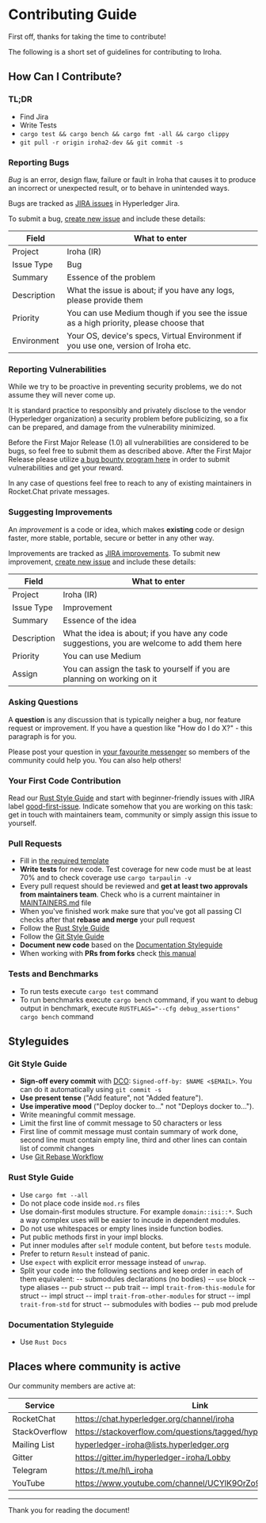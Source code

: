 # Contributing Guide

First off, thanks for taking the time to contribute!

The following is a short set of guidelines for contributing to Iroha.

## How Can I Contribute?

### TL;DR

* Find Jira
* Write Tests
* `cargo test && cargo bench && cargo fmt -all && cargo clippy`
* `git pull -r origin iroha2-dev && git commit -s`

### Reporting Bugs

*Bug* is an error, design flaw, failure or fault in Iroha that causes it
to produce an incorrect or unexpected result, or to behave in unintended
ways.

Bugs are tracked as [JIRA
issues](https://jira.hyperledger.org/projects/IR/issues/IR-275?filter=allopenissues&orderby=issuetype+ASC%2C+priority+DESC%2C+updated+DESC) in Hyperledger Jira.

To submit a bug, [create new
issue](https://jira.hyperledger.org/secure/CreateIssue.jspa) and
include these details:

| Field               | What to enter                                        |
| ------------------- | ---------------------------------------------------- |
| Project             | Iroha (IR)                                           |
| Issue Type          | Bug                                                  |
| Summary             | Essence of the problem                               |
| Description         | What the issue is about; if you have any logs, please provide them |
| Priority            | You can use Medium though if you see the issue as a high priority, please choose that |
| Environment         | Your OS, device's specs, Virtual Environment if you use one, version of Iroha etc. |

### Reporting Vulnerabilities

While we try to be proactive in preventing security problems, we do not
assume they will never come up.

It is standard practice to responsibly and privately disclose to the
vendor (Hyperledger organization) a security problem before publicizing,
so a fix can be prepared, and damage from the vulnerability minimized.

Before the First Major Release (1.0) all vulnerabilities are considered
to be bugs, so feel free to submit them as described above. After the
First Major Release please utilize [a bug bounty program
here](https://hackerone.com/hyperledger) in order to submit
vulnerabilities and get your reward.

In any case of questions feel free to reach to any of existing maintainers in
Rocket.Chat private messages.

### Suggesting Improvements

An *improvement* is a code or idea, which makes **existing** code or
design faster, more stable, portable, secure or better in any other way.

Improvements are tracked as [JIRA
improvements](https://jira.hyperledger.org/browse/IR-184?jql=project%20%3D%20IR%20and%20issuetype%20%3D%20Improvement%20ORDER%20BY%20updated%20DESC).
To submit new improvement, [create new
issue](https://jira.hyperledger.org/secure/CreateIssue.jspa) and
include these details:

| Field               | What to enter                                        |
| ------------------- | ---------------------------------------------------- |
| Project             | Iroha (IR)                                           |
| Issue Type          | Improvement                                          |
| Summary             | Essence of the idea                                  |
| Description         | What the idea is about; if you have any code suggestions, you are welcome to add them here |
| Priority            | You can use Medium                                   |
| Assign              | You can assign the task to yourself if you are planning on working on it |

### Asking Questions

A **question** is any discussion that is typically neigher a bug, nor
feature request or improvement. If you have a question like "How do I do
X?" - this paragraph is for you.

Please post your question in [your favourite
messenger](#places-where-community-is-active) so members of the
community could help you. You can also help others!

### Your First Code Contribution

Read our [Rust Style Guide](#rust-style-guide) and start with
beginner-friendly issues with JIRA label
[good-first-issue](https://jira.hyperledger.org/issues/?jql=project%20%3D%20IR%20and%20labels%20%3D%20good-first-issue%20ORDER%20BY%20updated%20DESC).
Indicate somehow that you are working on this task: get in touch with
maintainers team, community or simply assign this issue to yourself.

### Pull Requests

-  Fill in [the required template](https://github.com/hyperledger/iroha/blob/master/.github/PULL_REQUEST_TEMPLATE.md)
-  **Write tests** for new code. Test coverage for new code must be at
   least 70% and to check coverage use `cargo tarpaulin -v`
-  Every pull request should be reviewed and **get at least two
   approvals from maintainers team**. Check who is a current maintainer
   in
   [MAINTAINERS.md](https://github.com/hyperledger/iroha/blob/iroha2-dev/MAINTAINERS.md)
   file
-  When you've finished work make sure that you've got all passing CI
   checks after that **rebase and merge** your pull request
-  Follow the [Rust Style Guide](#rust-style-guide)
-  Follow the [Git Style Guide](#git-style-guide>)
-  **Document new code** based on the [Documentation
   Styleguide](#documentation-styleguide)
-  When working with **PRs from forks** check [this
   manual](https://help.github.com/articles/checking-out-pull-requests-locally)

### Tests and Benchmarks

-  To run tests execute `cargo test` command
-  To run benchmarks execute `cargo bench` command, if you want to debug output in benchmark, execute `RUSTFLAGS="--cfg debug_assertions" cargo bench` command

## Styleguides

### Git Style Guide

-  **Sign-off every commit** with [DCO](https://github.com/apps/dco):
   `Signed-off-by: $NAME <$EMAIL>`. You can do it automatically using
   `git commit -s`
-  **Use present tense** ("Add feature", not "Added feature").
-  **Use imperative mood** ("Deploy docker to..." not "Deploys docker
   to...").
-  Write meaningful commit message.
-  Limit the first line of commit message to 50 characters or less
-  First line of commit message must contain summary of work done,
   second line must contain empty line, third and other lines can
   contain list of commit changes
-  Use [Git Rebase Workflow](https://git-rebase.io/)


### Rust Style Guide

- Use `cargo fmt --all`
- Do not place code inside `mod.rs` files
- Use domain-first modules structure. For example `domain::isi::*`. Such a way 
complex uses will be easier to incude in dependent modules.
- Do not use whitespaces or empty lines inside function bodies.
- Put public methods first in your impl blocks.
- Put inner modules after `self` module content, but before `tests` module.
- Prefer to return `Result` instead of panic.
- Use `expect` with explicit error message instead of `unwrap`.
- Split your code into the following sections and keep order in each of them equivalent:
-- submodules declarations (no bodies)
-- `use` block
-- type aliases
-- pub struct
-- pub trait
-- impl `trait-from-this-module` for struct
-- impl struct
-- impl `trait-from-other-modules` for struct
-- impl `trait-from-std` for struct
-- submodules with bodies
-- pub mod prelude

### Documentation Styleguide

-  Use `Rust Docs`

## Places where community is active

Our community members are active at:

| Service       | Link                                                         |
| ------------- | ------------------------------------------------------------ |
| RocketChat    | https://chat.hyperledger.org/channel/iroha                   |
| StackOverflow | https://stackoverflow.com/questions/tagged/hyperledger-iroha |
| Mailing List  | hyperledger-iroha@lists.hyperledger.org                      |
| Gitter        | https://gitter.im/hyperledger-iroha/Lobby                    |
| Telegram      | https://t.me/hl\_iroha                                       |
| YouTube       | https://www.youtube.com/channel/UCYlK9OrZo9hvNYFuf0vrwww     |

---

Thank you for reading the document!
